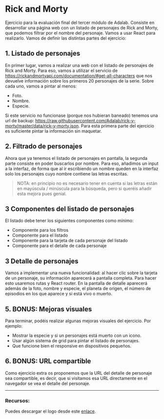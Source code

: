 # Rick and Morty

Ejercicio para la evaluación final del tercer módulo de Adalab. Consiste en desarrollar una página web con un listado de personajes de Rick and Morty, que podemos filtrar por el nombre del personaje. Vamos a usar React para realizarlo.
Vamos de definir las distintas partes del ejercicio:

## 1. Listado de personajes
En primer lugar, vamos a realizar una web con el listado de personajes de Rick and Morty. Para eso, vamos a utilizar el servicio de https://rickandmortyapi.com/documentation/#get-all-characters que nos devuelve información sobre los primeros 20 personajes de la serie. Sobre cada uno, vamos a pintar al menos:
- Foto. 
- Nombre. 
- Especie.

Si este servicio no funcionase (porque nos hubieran baneado) tenemos una url de backup: https://raw.githubusercontent.com/Adalab/rick-y-morty/master/data/rick-y-morty.json.
Para esta primera parte del ejercicio es suficiente pintar la información sin maquetar.

## 2. Filtrado de personajes
Ahora que ya tenemos el listado de personajes en pantalla, la segunda parte consiste en poder buscarlos por nombre. Para eso, añadimos un input a la interfaz, de forma que al ir escribiendo un nombre queden en la interfaz solo los personajes cuyo nombre contiene las letras escritas.

> NOTA: en principio no es necesario tener en cuenta si las letras
> están en mayúscula / minúscula para la búsqueda, pero si queréis
> añadir esta mejora pues genial.

## 3 Componentes del listado de personajes
El listado debe tener los siguientes componentes como mínimo:

- Componente para los filtros  
- Componente para el listado  
- Componente para la tarjeta de cada personaje del listado 
- Componente para el detalle de cada personaje

## 3 Detalle de personajes
Vamos a implementar una nueva funcionalidad: al hacer clic sobre la tarjeta de un personaje, su información aparecerá a pantalla completa. Para hacer esto usaremos rutas y React router. En la pantalla de detalle aparecerá además de la foto, nombre y especie, el planeta de origen, el número de episodios en los que aparece y si está vivo o muerto.

## 5. BONUS: Mejoras visuales
Para terminar, podéis realizar algunas mejoras visuales del ejercicio. Por ejemplo:

- Mostrar la especie y si un personajes está muerto con un icono. 
- Usar algún sistema de grid para pintar el listado de personajes. 
- Que funcione bien el responsive en dispositivos pequeños.

## 6. BONUS: URL compartible
Como ejercicio extra os proponemos que la URL del detalle de personaje sea compartible, es decir, que si visitamos esa URL directamente en el navegador se vea el detalle del personaje.

---
### Recursos:
Puedes descargar el logo desde este [enlace](https://help.redbubble.com/hc/article_attachments/360002309526/Rick_and_Morty_-_logo__English_.png).

